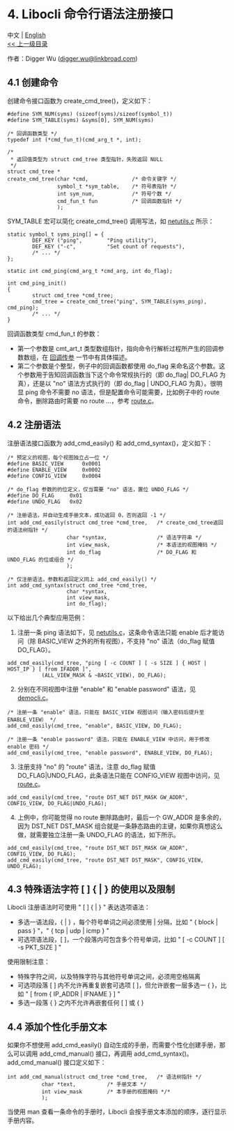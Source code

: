 # 4. Libocli 命令行语法注册接口

中文 | [English](Syntax%20Register.md)
<br>
[<< 上一级目录](README.zh_CN.md)  

作者：Digger Wu (digger.wu@linkbroad.com)

## 4.1 创建命令

创建命令接口函数为 create_cmd_tree()，定义如下：

```
#define SYM_NUM(syms) (sizeof(syms)/sizeof(symbol_t))
#define SYM_TABLE(syms) &syms[0], SYM_NUM(syms)

/* 回调函数类型 */
typedef int (*cmd_fun_t)(cmd_arg_t *, int);

/*
 * 返回值类型为 struct cmd_tree 类型指针，失败返回 NULL
 */
struct cmd_tree *
create_cmd_tree(char *cmd,              /* 命令关键字 */
                symbol_t *sym_table,    /* 符号表指针 */
                int sym_num,            /* 符号个数 */
                cmd_fun_t fun           /* 回调函数指针 */
                );
```

SYM_TABLE 宏可以简化 create_cmd_tree() 调用写法，如 [netutils.c](../example/netutils.c) 所示：
```
static symbol_t syms_ping[] = {
        DEF_KEY ("ping",        "Ping utility"),
        DEF_KEY	("-c",          "Set count of requests"),
        /* ... */
};

static int cmd_ping(cmd_arg_t *cmd_arg, int do_flag);

int cmd_ping_init()
{
        struct cmd_tree *cmd_tree;
        cmd_tree = create_cmd_tree("ping", SYM_TABLE(syms_ping), cmd_ping);
        /* ... */
}
```

回调函数类型 cmd_fun_t 的参数：
- 第一个参数是 cmt_art_t 类型数组指针，指向命令行解析过程所产生的回调参数数组，在 [回调传参](Symbol%20Definition.zh_CN.md) 一节中有具体描述。  
- 第二个参数是个整型，例子中的回调函数都使用 do_flag 来命名这个参数。这个参数用于告知回调函数当下这个命令常规执行的（即 do_flag| DO_FLAG 为真），还是以 "no" 语法方式执行的（即 do_flag | UNDO_FLAG 为真）。很明显 ping 命令不需要 no 语法，但是配置命令可能需要，比如例子中的 route 命令，删除路由时需要 no route ...，参考 [route.c](../example/route.c)。

## 4.2 注册语法

注册语法接口函数为 add_cmd_easily() 和 add_cmd_syntax()，定义如下：
```
/* 预定义的视图，每个视图独立占一位 */
#define	BASIC_VIEW		0x0001
#define	ENABLE_VIEW		0x0002
#define	CONFIG_VIEW		0x0004

/* do_flag 参数的的位定义，仅当需要 "no" 语法，置位 UNDO_FLAG */
#define	DO_FLAG		0x01
#define	UNDO_FLAG	0x02

/* 注册语法，并自动生成手册文本，成功返回 0，否则返回 -1 */
int add_cmd_easily(struct cmd_tree *cmd_tree,   /* create_cmd_tree返回的语法树指针 */
                   char *syntax,                /* 语法字符串 */
                   int view_mask,               /* 本语法的视图掩码 */
                   int do_flag                  /* DO_FLAG 和 UNDO_FLAG 的位或组合 */
                   );

/* 仅注册语法，参数和返回定义同上 add_cmd_easily() */
int add_cmd_syntax(struct cmd_tree *cmd_tree,
                   char *syntax,
                   int view_mask,
                   int do_flag);

```

以下给出几个典型应用范例：

1. 注册一条 ping 语法如下，见 [netutils.c](../example/netutils.c)，这条命令语法只能 enable 后才能访问（除 BASIC_VIEW 之外的所有视图），不支持 "no" 语法（do_flag 赋值 DO_FLAG）。
```
add_cmd_easily(cmd_tree, "ping [ -c COUNT ] [ -s SIZE ] { HOST | HOST_IP } [ from IFADDR ]",
	       (ALL_VIEW_MASK & ~BASIC_VIEW), DO_FLAG);
```

2. 分别在不同视图中注册 "enable" 和 "enable password" 语法，见 [democli.c](../example/democli.c)。
```
/* 注册一条 "enable" 语法，只能在 BASIC_VIEW 视图访问（输入密码后提升至 ENABLE_VIEW） */
add_cmd_easily(cmd_tree, "enable", BASIC_VIEW, DO_FLAG);

/* 注册一条 "enable password" 语法，只能在 ENABLE_VIEW 中访问，用于修改 enable 密码 */
add_cmd_easily(cmd_tree, "enable password", ENABLE_VIEW, DO_FLAG);
```

3. 注册支持 "no" 的 "route" 语法，注意 do_flag 赋值 DO_FLAG|UNDO_FLAG，此条语法只能在 CONFIG_VIEW 视图中访问，见 [route.c](../example/route.c)。
```
add_cmd_easily(cmd_tree, "route DST_NET DST_MASK GW_ADDR", CONFIG_VIEW, DO_FLAG|UNDO_FLAG);
```

4. 上例中，你可能觉得 no route 删除路由时，最后一个 GW_ADDR 是多余的，因为 DST_NET DST_MASK 组合就是一条静态路由的主键，如果你真想这么做，就需要独立注册一条  UNDO_FLAG 的语法，如下所示。
```
add_cmd_easily(cmd_tree, "route DST_NET DST_MASK GW_ADDR", CONFIG_VIEW, DO_FLAG);
add_cmd_easily(cmd_tree, "route DST_NET DST_MASK", CONFIG_VIEW, UNDO_FLAG);

```
## 4.3 特殊语法字符 [ ] { | } 的使用以及限制

Libocli 注册语法时可使用 " [ ] { | } " 表达选项语法：
- 多选一语法段，{ | }  ，每个符号单词之间必须使用 | 分隔，比如 " { block | pass } "，" { tcp | udp | icmp } "
- 可选项语法段，[  ]，一个段落内可包含多个符号单词，比如 " [ -c COUNT ] [ -s PKT_SIZE ] "

使用限制注意：
- 特殊字符之间，以及特殊字符与其他符号单词之间，必须用空格隔离
- 可选项段落 [ ] 内不允许再重复嵌套可选项 [ ]，但允许嵌套一层多选一 { }，比如 " [ from { IP_ADDR | IFNAME } ] "
- 多选一段落 { } 之内不允许再嵌套任何 [ ] 或 { }


## 4.4 添加个性化手册文本

如果你不想使用 add_cmd_easily() 自动生成的手册，而需要个性化创建手册，那么可以调用 add_cmd_manual() 接口，再调用 add_cmd_syntax()。add_cmd_manual() 接口定义如下： 

```
int add_cmd_manual(struct cmd_tree *cmd_tree,	/* 语法树指针 */
		   char *text,			/* 手册文本 */
		   int view_mask		/* 本手册的视图掩码 */*
		   );
```

当使用 man 查看一条命令的手册时，Libocli 会按手册文本添加的顺序，逐行显示手册内容。
 
